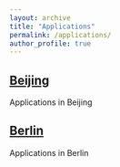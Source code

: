 ```yaml
---
layout: archive
title: "Applications"
permalink: /applications/
author_profile: true
---
```


## [Beijing](https://github.com/UrbanSelfSim/UrbanSelfSim.github.io/blob/8b5c6048e42933cd9c2af44442057b97f01d7f85/_portfolio/portfolio-1.html)
Applications in Beijing


## [Berlin](https://github.com/UrbanSelfSim/UrbanSelfSim.github.io/blob/8b5c6048e42933cd9c2af44442057b97f01d7f85/_portfolio/portfolio-2.md)
Applications in Berlin
